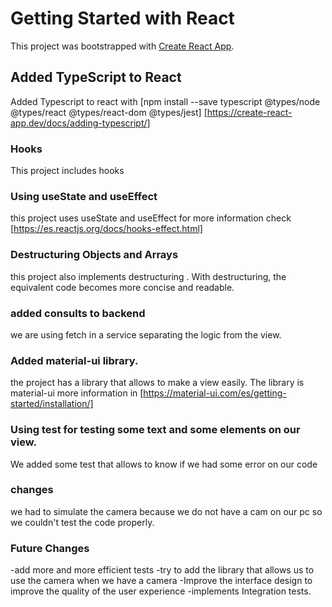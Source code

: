 # Getting Started with React

This project was bootstrapped with [Create React App](https://github.com/facebook/create-react-app).

## Added TypeScript to React

Added Typescript to react with [npm install --save typescript @types/node @types/react @types/react-dom @types/jest] [https://create-react-app.dev/docs/adding-typescript/]

### Hooks 

This project includes hooks 

### Using useState and useEffect

this project uses useState and useEffect for more information check [https://es.reactjs.org/docs/hooks-effect.html]

### Destructuring Objects and Arrays

this project also implements destructuring . With destructuring, the equivalent code becomes more concise and readable.

### added consults to backend

we are using fetch in a service separating the logic from the view.

### Added material-ui library. 

the project has a library that allows to make a view easily. The library is material-ui more information in [https://material-ui.com/es/getting-started/installation/]

### Using test for testing some text and some elements on our view.

We added some test that allows to know if we had some error on our code

### changes

we had to simulate the camera because we do not have a cam on our pc so we couldn't test the code properly.

### Future Changes

-add more and more efficient tests
-try to add the library that allows us to use the camera when we have a camera
-Improve the interface design to improve the quality of the user experience
-implements Integration tests.
